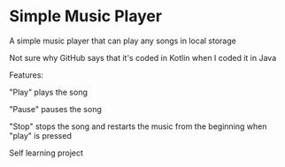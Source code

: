 # Simple Music Player
A simple music player that can play any songs in local storage

Not sure why GitHub says that it's coded in Kotlin when I coded it in Java

Features:

"Play" plays the song

"Pause" pauses the song

"Stop" stops the song and restarts the music from the beginning when "play" is pressed



Self learning project
